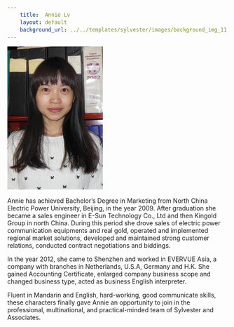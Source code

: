 ```yaml
---
    title:  Annie Lv 
    layout: default
    background_url: ../../templates/sylvester/images/background_img_11.jpg
---
```

<div class="staff_img">
  <img border="0" height="326" src="../../templates/sylvester/images/AnnieLv.jpg" width="218"/>
</div>

Annie has achieved Bachelor’s Degree in Marketing from North China Electric Power University, Beijing, in the year 2009. After graduation she became a sales engineer in E-Sun Technology Co., Ltd and then Kingold Group in north China. During this period she drove sales of electric power communication equipments and real gold, operated and implemented regional market solutions, developed and maintained strong customer relations, conducted contract negotiations and biddings.

In the year 2012, she came to Shenzhen and worked in EVERVUE Asia, a company with branches in Netherlands, U.S.A, Germany and H.K. She gained Accounting Certificate, enlarged company business scope and changed business type, acted as business English interpreter.

Fluent in Mandarin and English, hard-working, good communicate skills, these characters finally gave Annie an opportunity to join in the professional, multinational, and practical-minded team of Sylvester and Associates.

